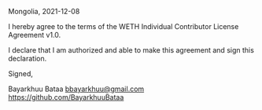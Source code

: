 Mongolia, 2021-12-08

I hereby agree to the terms of the WETH Individual Contributor License
Agreement v1.0.

I declare that I am authorized and able to make this agreement and sign this
declaration.

Signed,

Bayarkhuu Bataa bbayarkhuu@gmail.com https://github.com/BayarkhuuBataa